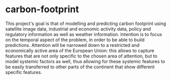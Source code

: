 # carbon-footprint
This project's goal is that of modelling and predicting carbon footprint using satellite image data, 
industrial and economic activity data, policy and regulatory information as well as weather information.
Intention is to focus on the temporal aspect of the problem, in order to be able to build predictions.
Attention will be narrowed down to a restricted and economically active area of the European Union:
this allows to capture features that are not only specific to the chosen area of attention, but to
model systemic factors as well, thus allowing for these systemic features to be easily transferred
to other parts of the continent that show different specific features.